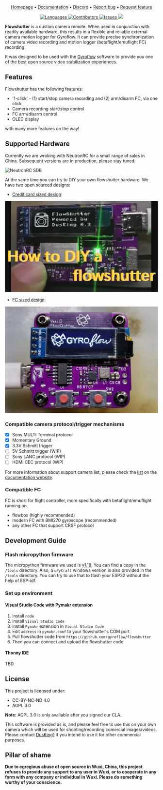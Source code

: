 <p align="center">
  <a href="https://gyroflow.xyz">Homepage</a> •
  <a href="https://docs.gyroflow.xyz/logging/flowshutter/flowshutter/">Documentation</a> •
  <a href="https://discord.gg/WfxZZXjpke">Discord</a> •
  <a href="https://github.com/gyroflow/flowshutter/issues">Report bug</a> •
  <a href="https://github.com/gyroflow/flowshutter/issues">Request feature</a>
</p>

<p align="center">
  <a href="https://github.com/gyroflow/flowshutter/languages/top">
    <img src="https://img.shields.io/github/languages/top/gyroflow/flowshutter" alt="Languages">
  </a>
  <a href="https://github.com/gyroflow/flowshutter/graphs/contributors/">
    <img src="https://img.shields.io/github/contributors/gyroflow/flowshutter?color=dark-green" alt="Contributors">
  </a>
  <a href="https://github.com/gyroflow/flowshutter/issues/">
    <img src="https://img.shields.io/github/issues/gyroflow/flowshutter" alt="Issues">
  </a>
  <a href="https://github.com/gyroflow/flowshutter/">
    <img src="https://img.shields.io/github/languages/code-size/gyroflow/flowshutter">
  </a>
</p>

**Flowshutter** is a custom camera remote. When used in conjunction with readily available hardware, this results in a flexible and reliable external camera motion logger for Gyroflow. It can provide precise synchronization of camera video recording and motion logger (betaflight/emuflight FC) recording. 

It was designed to be used with the [Gyroflow](https://github.com/gyroflow/gyroflow) software to provide you one of the best open source video stabilization experiences.


## Features

Flowshutter has the following features:

- '1-click' - (1) start/stop camera recording and (2) arm/disarm FC, via one click 
- Camera recording start/stop control
- FC arm/disarm control
- OLED display

with many more features on the way!

## Supported Hardware

Currently we are wroking with NeutronRC for a small range of sales in China. Subsequent versions are in production, please stay tuned.

![NeutronRC SDB](https://user-images.githubusercontent.com/31283897/167240748-b82fc3fc-d208-40f8-b3eb-7423204c46a4.jpg)

At the same time you can try to DIY your own flowshutter hardware. We have two open sourced designs:

- [Credit card sized design](https://oshwhub.com/AirFleet/xiang-ji-kong-zhi-ban):

[![build](images/flowshutter-credit-card-sized.png)](https://youtu.be/ELaQPYE9ncA)

- [FC sized design](https://oshwhub.com/AirFleet/xiang-ji-kong-zhi-ban_copy_copy): 

[![build](images/flowshutter-fc-sized.png)](https://youtu.be/ry7Ey54Z7s8)


### Compatible camera protocol/trigger mechanisms

- [x] Sony MULTI Terminal protocol
- [x] Momentary Ground
- [x] 3.3V Schmitt trigger
- [ ] 5V Schmitt trigger (WIP)
- [ ] Sony LANC protocol (WIP)
- [ ] HDMI CEC protocol (WIP)

For more information about support camera list, please check the [list](https://docs.gyroflow.xyz/logging/flowshutter/camera%20list/) on the [documentation website](https://docs.gyroflow.xyz/).

### Compatible FC

FC is short for flight controller, more specifically with betaflight/emuflight running on.

- flowbox (highly recommended)
- modern FC with BMI270 gyroscope (recommended)
- any other FC that support CRSF protocol

## Development Guide
### Flash micropython firmware

The micropython firmware we used is [v1.18](https://micropython.org/resources/firmware/esp32-20220117-v1.18.bin), You can find a copy in the `/tools` directory. Also, a `uPyCraft` windows version is also provided in the `/tools` directory. You can try to use that to flash your ESP32 without the help of ESP-idf.

### Set up environment

#### Visual Studio Code with Pymakr extension

1. Install `node`
2. Install `Visual Studio Code`
3. Install `Pymakr` extension in `Visual Studio Code`
4. Edit `address` in `pymakr.conf` to your flowshutter's COM port
5. Pull flowshutter code from `https://github.com/gyroflow/flowshutter`
6. Then you can connect and upload the flowshutter code

#### Thonny IDE
TBD

## License

This project is licensed under:

- CC-BY-NC-ND 4.0
- AGPL 3.0

**Note:** AGPL 3.0 is only avaliable after you signed our CLA.

This software is provided as is, and please feel free to use this on your own camera which will be used for shooting/recording comercial images/videos. Please contact [DusKing1](1483569698@qq.com) if you intend to use it for other commercial purposes.

## Pillar of shame

**Due to egregious abuse of open source in Wuxi, China, this project refuses to provide any support to any user in Wuxi, or to cooperate in any form with any company or individual in Wuxi. Please do something worthy of your conscience.**
